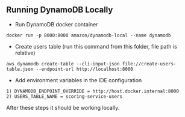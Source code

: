 Running DynamoDB Locally
-

- Run DynamoDB docker container 
```
docker run -p 8000:8000 amazon/dynamodb-local --name dynamodb
```
- Create users table (run this command from this folder, file path is relative)
```
aws dynamodb create-table --cli-input-json file://create-users-table.json --endpoint-url http://localhost:8000
```
- Add environment variables in the IDE configuration
```
1) DYNAMODB_ENDPOINT_OVERRIDE = http://host.docker.internal:8000
2) USERS_TABLE_NAME = scoring-service-users
```

After these steps it should be working locally.